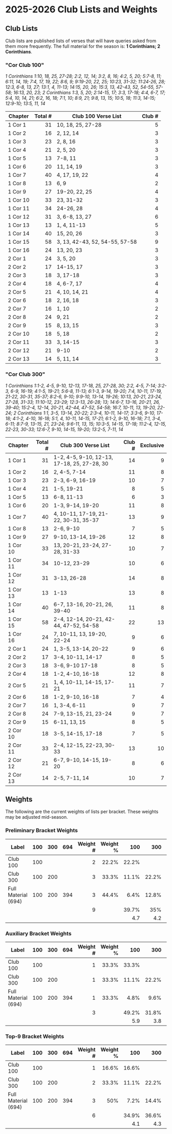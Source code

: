 # 2025-2026 Club Lists and Weights

## Club Lists

Club lists are published lists of verses that will have queries asked from them
more frequently. The full material for the season is: **1 Corinthians; 2 Corinthians**.

### "Cor Club 100"

*1 Corinthians 1:10, 18, 25, 27-28; 2:2, 12, 14; 3:2, 8, 16; 4:2, 5, 20; 5:7-8, 11; 6:11, 14, 19; 7:4, 17, 19, 22; 8:6, 9; 9:19-20, 22, 25; 10:23, 31-32; 11:24-26, 28; 12:3, 6-8, 13, 27; 13:1, 4, 11-13; 14:15, 20, 26; 15:3, 13, 42-43, 52, 54-55, 57-58; 16:13, 20, 23; 2 Corinthians 1:3, 5, 20; 2:14-15, 17; 3:3, 17-18; 4:4, 6-7, 17; 5:4, 10, 14, 21; 6:2, 16, 18; 7:1, 10; 8:9, 21; 9:8, 13, 15; 10:5, 18; 11:3, 14-15; 12:9-10; 13:5, 11, 14*

| Chapter  | Total # | Club 100 Verse List            | Club # |
| -------- | ------: | ------------------------------ | -----: |
| 1 Cor 1  |      31 | 10, 18, 25, 27-28              |      5 |
| 1 Cor 2  |      16 | 2, 12, 14                      |      3 |
| 1 Cor 3  |      23 | 2, 8, 16                       |      3 |
| 1 Cor 4  |      21 | 2, 5, 20                       |      3 |
| 1 Cor 5  |      13 | 7-8, 11                        |      3 |
| 1 Cor 6  |      20 | 11, 14, 19                     |      3 |
| 1 Cor 7  |      40 | 4, 17, 19, 22                  |      4 |
| 1 Cor 8  |      13 | 6, 9                           |      2 |
| 1 Cor 9  |      27 | 19-20, 22, 25                  |      4 |
| 1 Cor 10 |      33 | 23, 31-32                      |      3 |
| 1 Cor 11 |      34 | 24-26, 28                      |      4 |
| 1 Cor 12 |      31 | 3, 6-8, 13, 27                 |      6 |
| 1 Cor 13 |      13 | 1, 4, 11-13                    |      5 |
| 1 Cor 14 |      40 | 15, 20, 26                     |      3 |
| 1 Cor 15 |      58 | 3, 13, 42-43, 52, 54-55, 57-58 |      9 |
| 1 Cor 16 |      24 | 13, 20, 23                     |      3 |
| 2 Cor 1  |      24 | 3, 5, 20                       |      3 |
| 2 Cor 2  |      17 | 14-15, 17                      |      3 |
| 2 Cor 3  |      18 | 3, 17-18                       |      3 |
| 2 Cor 4  |      18 | 4, 6-7, 17                     |      4 |
| 2 Cor 5  |      21 | 4, 10, 14, 21                  |      4 |
| 2 Cor 6  |      18 | 2, 16, 18                      |      3 |
| 2 Cor 7  |      16 | 1, 10                          |      2 |
| 2 Cor 8  |      24 | 9, 21                          |      2 |
| 2 Cor 9  |      15 | 8, 13, 15                      |      3 |
| 2 Cor 10 |      18 | 5, 18                          |      2 |
| 2 Cor 11 |      33 | 3, 14-15                       |      3 |
| 2 Cor 12 |      21 | 9-10                           |      2 |
| 2 Cor 13 |      14 | 5, 11, 14                      |      3 |

### "Cor Club 300"

*1 Corinthians 1:1-2, 4-5, 9-10, 12-13, 17-18, 25, 27-28, 30; 2:2, 4-5, 7-14; 3:2-3, 6-9, 16-19; 4:1-5, 19-21; 5:6-8, 11-13; 6:1-3, 9-14, 19-20; 7:4, 10-11, 17-19, 21-22, 30-31, 35-37; 8:2-6, 9-10; 9:9-10, 13-14, 19-26; 10:13, 20-21, 23-24, 27-28, 31-33; 11:10-12, 23-29; 12:3-13, 26-28; 13; 14:6-7, 13-16, 20-21, 26, 39-40; 15:2-4, 12-14, 20-21, 42-44, 47-52, 54-58; 16:7, 10-11, 13, 19-20, 22-24; 2 Corinthians 1:1, 3-5, 13-14, 20-22; 2:3-4, 10-11, 14-17; 3:3-6, 9-10, 17-18; 4:1-2, 4-10, 16-18; 5:1, 4, 10-11, 14-15, 17-21; 6:1-2, 9-10, 16-18; 7:1, 3-4, 6-11; 8:7-9, 13-15, 21, 23-24; 9:6-11, 13, 15; 10:3-5, 14-15, 17-18; 11:2-4, 12-15, 22-23, 30-33; 12:6-7, 9-10, 14-15, 19-20; 13:2-5, 7-11, 14*

| Chapter  | Total # | Club 300 Verse List                         | Club # | Exclusive |
| -------- | ------: | ------------------------------------------- | -----: | --------: |
| 1 Cor 1  |      31 | 1-2, 4-5, 9-10, 12-13, 17-18, 25, 27-28, 30 |     14 |         9 |
| 1 Cor 2  |      16 | 2, 4-5, 7-14                                |     11 |         8 |
| 1 Cor 3  |      23 | 2-3, 6-9, 16-19                             |     10 |         7 |
| 1 Cor 4  |      21 | 1-5, 19-21                                  |      8 |         5 |
| 1 Cor 5  |      13 | 6-8, 11-13                                  |      6 |         3 |
| 1 Cor 6  |      20 | 1-3, 9-14, 19-20                            |     11 |         8 |
| 1 Cor 7  |      40 | 4, 10-11, 17-19, 21-22, 30-31, 35-37        |     13 |         9 |
| 1 Cor 8  |      13 | 2-6, 9-10                                   |      7 |         5 |
| 1 Cor 9  |      27 | 9-10, 13-14, 19-26                          |     12 |         8 |
| 1 Cor 10 |      33 | 13, 20-21, 23-24, 27-28, 31-33              |     10 |         7 |
| 1 Cor 11 |      34 | 10-12, 23-29                                |     10 |         6 |
| 1 Cor 12 |      31 | 3-13, 26-28                                 |     14 |         8 |
| 1 Cor 13 |      13 | 1-13                                        |     13 |         8 |
| 1 Cor 14 |      40 | 6-7, 13-16, 20-21, 26, 39-40                |     11 |         8 |
| 1 Cor 15 |      58 | 2-4, 12-14, 20-21, 42-44, 47-52, 54-58      |     22 |        13 |
| 1 Cor 16 |      24 | 7, 10-11, 13, 19-20, 22-24                  |      9 |         6 |
| 2 Cor 1  |      24 | 1, 3-5, 13-14, 20-22                        |      9 |         6 |
| 2 Cor 2  |      17 | 3-4, 10-11, 14-17                           |      8 |         5 |
| 2 Cor 3  |      18 | 3-6, 9-10 17-18                             |      8 |         5 |
| 2 Cor 4  |      18 | 1-2, 4-10, 16-18                            |     12 |         8 |
| 2 Cor 5  |      21 | 1, 4, 10-11, 14-15, 17-21                   |     11 |         7 |
| 2 Cor 6  |      18 | 1-2, 9-10, 16-18                            |      7 |         4 |
| 2 Cor 7  |      16 | 1, 3-4, 6-11                                |      9 |         7 |
| 2 Cor 8  |      24 | 7-9, 13-15, 21, 23-24                       |      9 |         7 |
| 2 Cor 9  |      15 | 6-11, 13, 15                                |      8 |         5 |
| 2 Cor 10 |      18 | 3-5, 14-15, 17-18                           |      7 |         5 |
| 2 Cor 11 |      33 | 2-4, 12-15, 22-23, 30-33                    |     13 |        10 |
| 2 Cor 12 |      21 | 6-7, 9-10, 14-15, 19-20                     |      8 |         6 |
| 2 Cor 13 |      14 | 2-5, 7-11, 14                               |     10 |         7 |

## Weights

The following are the current weights of lists per bracket. These weights may be adjusted mid-season.

### Preliminary Bracket Weights

| Label               | 100 | 300 | 694 | Weight # | Weight % |   100 |   300 |   694 |
| ------------------- | --: | --: | --: | -------: | -------: | ----: | ----: | ----: |
| Club 100            | 100 |     |     |        2 |    22.2% | 22.2% |       |       |
| Club 300            | 100 | 200 |     |        3 |    33.3% | 11.1% | 22.2% |       |
| Full Material (694) | 100 | 200 | 394 |        3 |    44.4% |  6.4% | 12.8% | 25.2% |
|                     |     |     |     |        9 |          | 39.7% |   35% | 25.2% |
|                     |     |     |     |          |          |   4.7 |   4.2 |     3 |

### Auxiliary Bracket Weights

| Label               | 100 | 300 | 694 | Weight # | Weight % |   100 |   300 |   694 |
| ------------------- | ---:| ---:| ---:| --------:| --------:| -----:| -----:| -----:|
| Club 100            | 100 |     |     |        1 |    33.3% | 33.3% |       |       |
| Club 300            | 100 | 200 |     |        1 |    33.3% | 11.1% | 22.2% |       |
| Full Material (694) | 100 | 200 | 394 |        1 |    33.3% |  4.8% |  9.6% | 18.9% |
|                     |     |     |     |        3 |          | 49.2% | 31.8% | 18.9% |
|                     |     |     |     |          |          |   5.9 |   3.8 |   2.2 |

### Top-9 Bracket Weights

| Label               | 100 | 300 | 694 | Weight # | Weight % |   100 |   300 |   694 |
| ------------------- | ---:| ---:| ---:| --------:| --------:| -----:| -----:| -----:|
| Club 100            | 100 |     |     |        1 |    16.6% | 16.6% |       |       |
| Club 300            | 100 | 200 |     |        2 |    33.3% | 11.1% | 22.2% |       |
| Full Material (694) | 100 | 200 | 394 |        3 |      50% |  7.2% | 14.4% | 28.3% |
|                     |     |     |     |        6 |          | 34.9% | 36.6% | 28.3% |
|                     |     |     |     |          |          |   4.1 |   4.3 |   3.4 |

